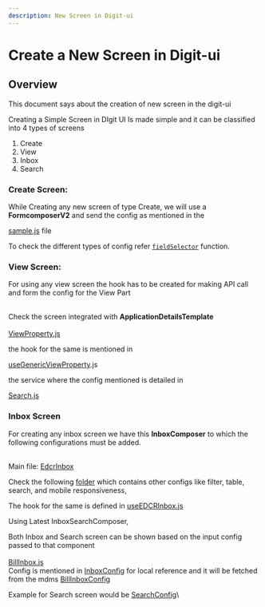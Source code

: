 ```yaml
---
description: New Screen in Digit-ui
---
```


# Create a New Screen in Digit-ui

## Overview

This document says about the creation of new screen in the digit-ui

Creating a Simple Screen in DIgit UI Is made simple and it can be classified into 4 types of screens

1. Create
2. View
3. Inbox
4. Search

### **Create Screen:**

While Creating any new screen of type Create, we will use a **FormcomposerV2** and send the config as mentioned in the

[sample.js](https://github.com/jagankumar-egov/DIGIT-OSS/blob/Ui-Dev-Certification/frontend/micro-ui/web/micro-ui-internals/packages/modules/br/src/pages/employee/Sample.js) file

To check the different types of config refer [`fieldSelector`](https://github.com/egovernments/DIGIT-OSS/blob/92018d43fb0cdf8929f4a66dc61857af8cdc5140/frontend/micro-ui/web/micro-ui-internals/packages/react-components/src/hoc/FormComposerV2.js#L128) function.

### View Screen:

For using any view screen the hook has to be created for making API call and form the config for the View Part

\
Check the screen integrated with **ApplicationDetailsTemplate**\
\
[ViewProperty.js](https://github.com/egovernments/DIGIT-OSS/blob/master/frontend/micro-ui/web/micro-ui-internals/packages/modules/commonPt/src/pages/pageComponents/ViewProperty.js)

the hook for the same is mentioned in

[useGenericViewProperty](https://github.com/egovernments/DIGIT-OSS/blob/master/frontend/micro-ui/web/micro-ui-internals/packages/libraries/src/hooks/pt/useGenericViewProperty.js).js

the service where the config mentioned is detailed in

[Search.js](https://github.com/egovernments/DIGIT-OSS/blob/master/frontend/micro-ui/web/micro-ui-internals/packages/libraries/src/services/molecules/PT/Search.js)

### Inbox Screen

For creating any inbox screen we have this **InboxComposer** to which the following configurations must be added.

\
Main file: [EdcrInbox](https://github.com/egovernments/DIGIT-OSS/blob/master/frontend/micro-ui/web/micro-ui-internals/packages/modules/obps/src/pages/citizen/EdcrInbox/index.js)

Check the following [folder](https://github.com/egovernments/DIGIT-OSS/tree/master/frontend/micro-ui/web/micro-ui-internals/packages/modules/obps/src/pages/citizen/EdcrInbox) which contains other configs like filter, table, search, and mobile responsiveness,

The hook for the same is defined in [useEDCRInbox.js](https://github.com/egovernments/DIGIT-OSS/blob/master/frontend/micro-ui/web/micro-ui-internals/packages/libraries/src/hooks/obps/useEDCRInbox.js)



Using Latest InboxSearchComposer,

Both Inbox and Search screen can be shown based on the input config passed to that component\
\
[BillInbox.js](https://github.com/egovernments/DIGIT-Works/blob/master/frontend/micro-ui/web/micro-ui-internals/packages/modules/Expenditure/src/pages/employee/Bills/BillInbox.js)\
Config is mentioned in [InboxConfig](https://github.com/egovernments/DIGIT-Works/blob/master/frontend/micro-ui/web/micro-ui-internals/packages/modules/Expenditure/src/configs/InboxBillConfig.js) for local reference and it will be fetched from the mdms [BillInboxConfig](https://github.com/egovernments/works-mdms-data/blob/DEV/data/pg/commonMuktaUiConfig/InboxBillConfig.json)

Example for Search screen would be [SearchConfig](https://github.com/egovernments/works-mdms-data/blob/DEV/data/pg/commonMuktaUiConfig/SearchBillWMSConfig.json)\

